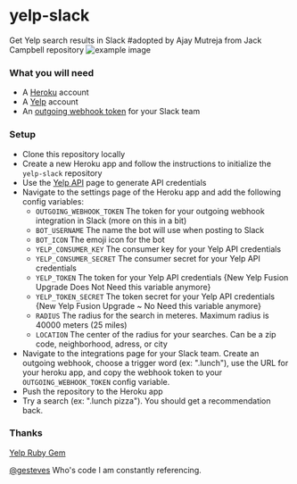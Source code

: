 # yelp-slack
Get Yelp search results in Slack
#adopted by Ajay Mutreja from Jack Campbell repository
![example image](http://i.imgur.com/jet2aBz.png)

### What you will need
* A [Heroku](http://www.heroku.com) account
* A [Yelp](https://www.yelp.com/) account
* An [outgoing webhook token](https://api.slack.com/outgoing-webhooks) for your Slack team

### Setup
* Clone this repository locally
* Create a new Heroku app and follow the instructions to initialize the ```yelp-slack``` repository
* Use the [Yelp API](https://www.yelp.com/developers/documentation/v2/overview) page to generate API credentials 
* Navigate to the settings page of the Heroku app and add the following config variables:
  * ```OUTGOING_WEBHOOK_TOKEN``` The token for your outgoing webhook integration in Slack (more on this in a bit)
  * ```BOT_USERNAME``` The name the bot will use when posting to Slack
  * ```BOT_ICON``` The emoji icon for the bot
  * ```YELP_CONSUMER_KEY``` The consumer key for your Yelp API credentials
  * ```YELP_CONSUMER_SECRET``` The consumer secret for your Yelp API credentials
  * ```YELP_TOKEN``` The token for your Yelp API credentials {New Yelp Fusion Upgrade Does Not Need this variable anymore}
  * ```YELP_TOKEN_SECRET``` The token secret for your Yelp API credentials {New Yelp Fusion Upgrade ~ No Need this variable anymore}
  * ```RADIUS``` The radius for the search in meteres. Maximum radius is 40000 meters (25 miles)
  * ```LOCATION``` The center of the radius for your searches. Can be a zip code, neighborhood, adress, or city
* Navigate to the integrations page for your Slack team. Create an outgoing webhook, choose a trigger word (ex: ".lunch"), use the URL for your heroku app, and copy the webhook token to your ```OUTGOING_WEBHOOK_TOKEN``` config variable.
* Push the repository to the Heroku app
* Try a search (ex: ".lunch pizza"). You should get a recommendation back.

### Thanks
[Yelp Ruby Gem](https://github.com/Yelp/yelp-ruby)

[@gesteves](https://github.com/gesteves/) Who's code I am constantly referencing.
